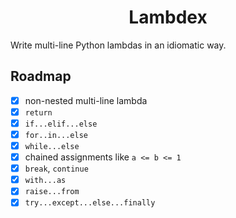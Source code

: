 <h1 style="text-align: center">Lambdex</h1>

Write multi-line Python lambdas in an idiomatic way.

## Roadmap

 - [x] non-nested multi-line lambda
 - [x] `return`
 - [x] `if...elif...else`
 - [x] `for..in...else` 
 - [x] `while...else`
 - [x] chained assignments like `a <= b <= 1`
 - [x] `break`, `continue`
 - [x] `with...as`
 - [x] `raise...from`
 - [x] `try...except...else...finally`
